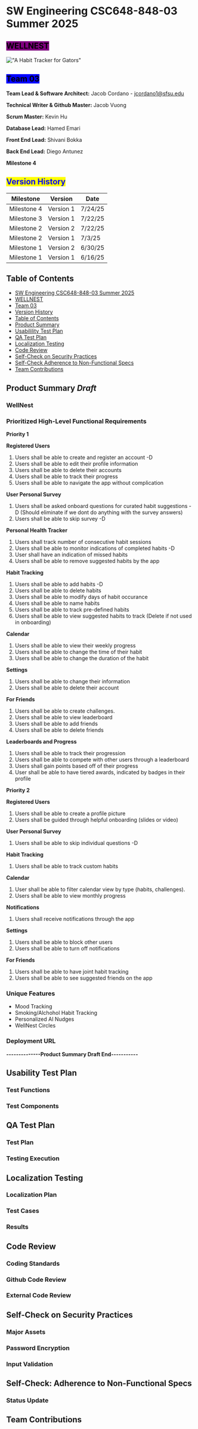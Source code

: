 # SW Engineering CSC648-848-03 Summer 2025

## &#x20;<mark style="background-color:purple;">WELLNEST</mark> &#x20;

!["A Habit Tracker for Gators"](files/wellnest.png)

## <mark style="background-color:blue;">Team 03</mark>&#x20;

**Team Lead & Software Architect:** Jacob Cordano - [jcordano1@sfsu.edu](mailto:jcordano1@sfsu.edu)

**Technical Writer & Github Master:** Jacob Vuong

**Scrum Master:** Kevin Hu

**Database Lead:** Hamed Emari

**Front End Lead:** Shivani Bokka

**Back End Lead:** Diego Antunez

**Milestone 4**

## <mark style="color:blue;">Version History</mark>

| Milestone   | Version   | Date    |
| ----------- | --------- | ------- |
| Milestone 4 | Version 1 | 7/24/25 |
| Milestone 3 | Version 1 | 7/22/25 |
| Milestone 2 | Version 2 | 7/22/25 |
| Milestone 2 | Version 1 | 7/3/25  |
| Milestone 1 | Version 2 | 6/30/25 |
| Milestone 1 | Version 1 | 6/16/25 |

## Table of Contents

- [SW Engineering CSC648-848-03 Summer 2025](#sw-engineering-csc648-848-03-summer-2025)
- [ WELLNEST ](#-wellnest--)
- [Team 03 ](#team-03-)
- [Version History](#version-history)
- [Table of Contents](#table-of-contents)
- [Product Summary](#product-summary)
- [Usabilility Test Plan](#usability-test-plan)
- [QA Test Plan](#qa-test-plan)
- [Localization Testing](#localization-testing)
- [Code Review](#code-review)
- [Self-Check on Security Practices](#self-check-on-security-practices)
- [Self-Check Adherence to Non-Functional Specs](#self-check-adherence-to-non-functional-specs)
- [Team Contributions](#team-contributions)

## Product Summary _Draft_

### WellNest

### Prioritized High-Level Functional Requirements

**Priority 1**

**Registered Users**

1. Users shall be able to create and register an account -D
1. Users shall be able to edit their profile information
1. Users shall be able to delete their accounts
1. Users shall be able to track their progress
1. Users shall be able to navigate the app without complication

**User Personal Survey**

1. Users shall be asked onboard questions for curated habit suggestions -D (Should eliminate if we dont do anything with the survey answers)
1. Users shall be able to skip survey -D

**Personal Health Tracker**

1. Users shall track number of consecutive habit sessions
1. Users shall be able to monitor indications of completed habits -D
1. User shall have an indication of missed habits
1. Users shall be able to remove suggested habits by the app

**Habit Tracking**

1. Users shall be able to add habits -D
1. Users shall be able to delete habits
1. Users shall be able to modify days of habit occurance
1. Users shall be able to name habits
1. Users shall be able to track pre-defined habits
1. Users shall be able to view suggested habits to track (Delete if not used in onboarding)

**Calendar**

1. Users shall be able to view their weekly progress
1. Users shall be able to change the time of their habit
1. Users shall be able to change the duration of the habit

**Settings**

1. Users shall be able to change their information
1. Users shall be able to delete their account

**For Friends**

1. Users shall be able to create challenges.
1. Users shall be able to view leaderboard
1. Users shall be able to add friends
1. Users shall be able to delete friends

**Leaderboards and Progress**

1. Users shall be able to track their progression
1. Users shall be able to compete with other users through a leaderboard
1. Users shall gain points based off of their progress
1. User shall be able to have tiered awards, indicated by badges in their profile

**Priority 2**

**Registered Users**

1. Users shall be able to create a profile picture
1. Users shall be guided through helpful onboarding (slides or video)

**User Personal Survey**

1. Users shall be able to skip individual questions -D

**Habit Tracking**

1. Users shall be able to track custom habits

**Calendar**

1. User shall be able to filter calendar view by type (habits, challenges).
1. Users shall be able to view monthly progress

**Notifications**

1. Users shall receive notifications through the app

**Settings**

1. Users shall be able to block other users
1. Users shall be able to turn off notifications

**For Friends**

1. Users shall be able to have joint habit tracking
1. Users shall be able to see suggested friends on the app

### Unique Features

- Mood Tracking
- Smoking/Alchohol Habit Tracking
- Personalized AI Nudges
- WellNest Circles

### Deployment URL

**--------------Product Summary Draft End-----------**

##

## Usability Test Plan

### Test Functions

### Test Components

##

## QA Test Plan

### Test Plan

### Testing Execution

##

## Localization Testing

### Localization Plan

### Test Cases

### Results

##

## Code Review

### Coding Standards

### Github Code Review

### External Code Review

##

## Self-Check on Security Practices

### Major Assets

### Password Encryption

### Input Validation

##

## Self-Check: Adherence to Non-Functional Specs

### Status Update

##

## Team Contributions
